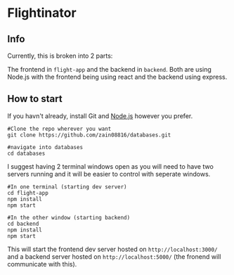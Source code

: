 # Flightinator

## Info
Currently, this is broken into 2 parts:

The frontend in `flight-app`  and the backend in `backend`.  Both are using Node.js
with the frontend being using react and the backend using express.

## How to start
If you havn't already, install Git and [Node.js](https://nodejs.org/en/download/) however you prefer.

```text
#Clone the repo wherever you want
git clone https://github.com/zain08816/databases.git

#navigate into databases
cd databases
```

I suggest having 2 terminal windows open as you will need to have two servers
running and it will be easier to control with seperate windows.

```text
#In one terminal (starting dev server)
cd flight-app
npm install
npm start
```
```text
#In the other window (starting backend)
cd backend
npm install
npm start
```
This will start the frontend dev server hosted on `http://localhost:3000/` and
a backend server hosted on `http://localhost:5000/` (the fronend will communicate with this).
